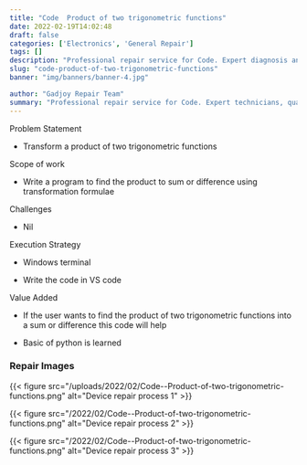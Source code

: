 ```yaml
---
title: "Code  Product of two trigonometric functions"
date: 2022-02-19T14:02:48
draft: false
categories: ['Electronics', 'General Repair']
tags: []
description: "Professional repair service for Code. Expert diagnosis and quality repairs in Bangalore."
slug: "code-product-of-two-trigonometric-functions"
banner: "img/banners/banner-4.jpg"

author: "Gadjoy Repair Team"
summary: "Professional repair service for Code. Expert technicians, quality parts, warranty included."
---
```


Problem Statement 

- Transform a product of two trigonometric functions

Scope of work 

- Write a program to find the product to sum or difference using transformation formulae

Challenges

- Nil

Execution Strategy 

- Windows terminal 

- Write the code in VS code

Value Added 

- If the user wants to find the product of two trigonometric functions into a sum or difference this code will help 

- Basic of python is learned

### Repair Images

{{< figure src="/uploads/2022/02/Code--Product-of-two-trigonometric-functions.png" alt="Device repair process 1" >}}

{{< figure src="/2022/02/Code--Product-of-two-trigonometric-functions.png" alt="Device repair process 2" >}}

{{< figure src="/2022/02/Code--Product-of-two-trigonometric-functions.png" alt="Device repair process 3" >}}

